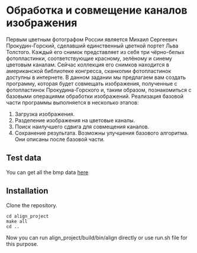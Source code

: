 # Обработка и совмещение каналов изображения
Первым цветным фотографом России является Михаил Сергеевич Прокудин-Горский, сделавший единственный цветной портет Льва Толстого. Каждый его снимок представляет из себя три чёрно-белых фотопластинки, соответствующие красному, зелёному и синему цветовым каналам. Сейчас коллекция его снимков находится в американской библиотеке конгресса, сканкопии фотопластинок доступны в интернете.
В данном задании мы предлагаем вам создать программу, которая будет совмещать изображения, полученные с фотопластинок Прокудина-Горского и, таким образом, познакомиться с базовыми операциями обработки изображений. Реализация базовой части программы выполняется в несколько этапов:
1. Загрузка изображения.
2. Разделение изображения на цветовые каналы.
3. Поиск наилучшего сдвига для совмещения каналов.
4. Сохранение результата.
Возможны улучшения базового алгоритма. Они описаны после базовой части.

## Test data
You can get all the bmp data [here](https://drive.google.com/drive/folders/0B_BgJJ4B78JRM0ZGdnRsOWNzVzQ)

## Installation
Clone the repository.
```
cd align_project
make all
cd ..
```
Now you can run align_project/build/bin/align directly or use run.sh file for this purpose.
